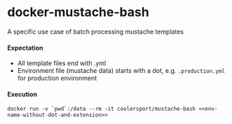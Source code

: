 # docker-mustache-bash
A specific use case of batch processing mustache templates

#### Expectation

- All template files end with .yml
- Environment file (mustache data) starts with a dot, e.g. `.production.yml` for production environment

#### Execution

    docker run -v `pwd`:/data --rm -it coolersport/mustache-bash <<env-name-without-dot-and-extension>>
